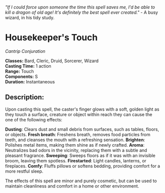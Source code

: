 *"If I could force upon someone the time this spell saves me, I'd be able to kill a dragon of old age! It's definitely the best spell ever created."* - A busy wizard, in his tidy study.

# Housekeeper's Touch

*Cantrip Conjuration*

**Classes:** Bard, Cleric, Druid, Sorcerer, Wizard  
**Casting Time:** 1 action  
**Range:** Touch  
**Components:** S  
**Duration:** Instantaneous

## Description:
Upon casting this spell, the caster's finger glows with a soft, golden light as they touch a surface, creature or object within reach they can cause the one of the following effects:

**Dusting**: Clears dust and small debris from surfaces, such as tables, floors, or objects.
**Fresh breath**: Freshens breath, removes food particles from teeth, and cleanses the mouth with a refreshing sensation.
**Brighten**: Polishes metal items, making them shine as if newly crafted.
**Aroma**: Neutralizes bad odors in the vicinity, replacing them with a subtle and pleasant fragrance.
**Sweeping**: Sweeps floors as if it was with an invisible broom, leaving them spotless.
**Firestarted**: Light candles, lanterns, or fireplaces.
**Comfy**: Fluffs pillows or softens bedding, providing comfort for a more restful sleep.

The effects of this spell are minor and purely cosmetic, but can be used to maintain cleanliness and comfort in a home or other environment.